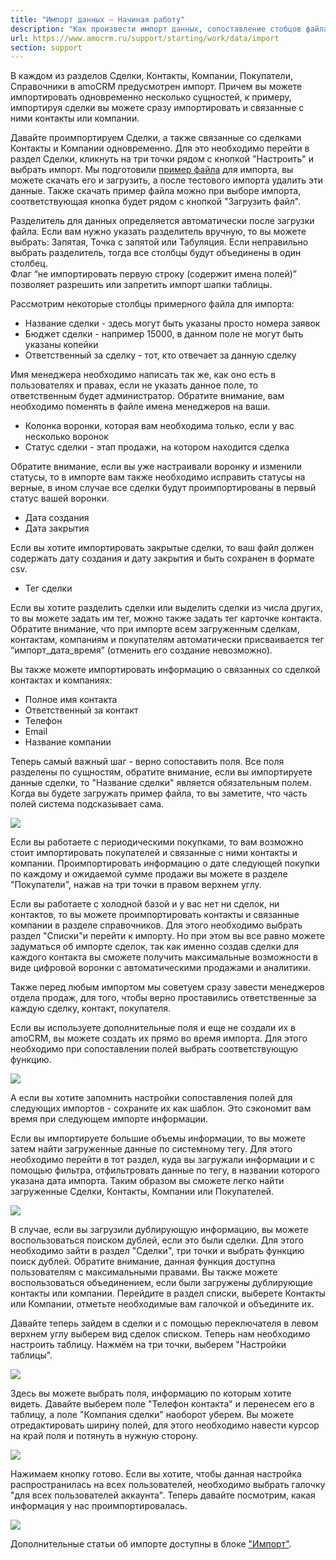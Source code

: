 ```yaml
---
title: "Импорт данных — Начиная работу"
description: "Как произвести импорт данных, сопоставление стобцов файла с полям в системе, настройка отображения сделок таблицей"
url: https://www.amocrm.ru/support/starting/work/data/import
section: support
---
```


В каждом из разделов Сделки, Контакты, Компании, Покупатели, Справочники в amoCRM предусмотрен импорт. Причем вы можете импортировать одновременно несколько сущностей, к примеру, импортируя сделки вы можете сразу импортировать и связанные с ними контакты или компании.

Давайте проимпортируем Сделки, а также связанные со сделками Контакты и Компании одновременно. Для это необходимо перейти в раздел Сделки, кликнуть на три точки рядом с кнопкой "Настроить" и выбрать импорт. Мы подготовили [пример файла](/static/assets/support/files/example.csv) для импорта, вы можете скачать его и загрузить, а после тестового импорта удалить эти данные. Также скачать пример файла можно при выборе импорта, соответствующая кнопка будет рядом с кнопкой "Загрузить файл".

Разделитель для данных определяется автоматически после загрузки файла. Если вам нужно указать разделитель вручную, то вы можете выбрать: Запятая, Точка с запятой или Табуляция. Если неправильно выбрать разделитель, тогда все столбцы будут объединены в один столбец.  
Флаг “не импортировать первую строку (содержит имена полей)” позволяет разрешить или запретить импорт шапки таблицы.

Рассмотрим некоторые столбцы примерного файла для импорта:

- Название сделки - здесь могут быть указаны просто номера заявок
- Бюджет сделки - например 15000, в данном поле не могут быть указаны копейки
- Ответственный за сделку - тот, кто отвечает за данную сделку

Имя менеджера необходимо написать так же, как оно есть в пользователях и правах, если не указать данное поле, то ответственным будет администратор. Обратите внимание, вам необходимо поменять в файле имена менеджеров на ваши.

- Колонка воронки, которая вам необходима только, если у вас несколько воронок
- Статус сделки - этап продажи, на котором находится сделка

Обратите внимание, если вы уже настраивали воронку и изменили статусы, то в импорте вам также необходимо исправить статусы на верные, в ином случае все сделки будут проимпортированы в первый статус вашей воронки.

- Дата создания
- Дата закрытия

Если вы хотите импортировать закрытые сделки, то ваш файл должен содержать дату создания и дату закрытия и быть сохранен в формате сsv.

- Тег сделки

Если вы хотите разделить сделки или выделить сделки из числа других, то вы можете задать им тег, можно также задать тег карточке контакта. Обратите внимание, что при импорте всем загруженным сделкам, контактам, компаниям и покупателям автоматически присваивается тег “импорт\_дата\_время” (отменить его создание невозможно).

Вы также можете импортировать информацию о связанных со сделкой контактах и компаниях:

- Полное имя контакта
- Ответственный за контакт
- Телефон
- Email
- Название компании

Теперь самый важный шаг - верно сопоставить поля. Все поля разделены по сущностям, обратите внимание, если вы импортируете данные сделки, то "Название сделки" является обязательным полем. Когда вы будете загружать пример файла, то вы заметите, что часть полей система подсказывает сама.

![](/uploads/2019/06/nachat_rabot_import_1.png)

Если вы работаете с периодическими покупками, то вам возможно стоит импортировать покупателей и связанные с ними контакты и компании. Проимпортировать информацию о дате следующей покупки по каждому и ожидаемой сумме продажи вы можете в разделе "Покупатели", нажав на три точки в правом верхнем углу.

Если вы работаете с холодной базой и у вас нет ни сделок, ни контактов, то вы можете проимпортировать контакты и связанные компании в разделе справочников. Для этого необходимо выбрать раздел "Списки"и перейти к импорту. Но при этом вы все равно можете задуматься об импорте сделок, так как именно создав сделки для каждого контакта вы сможете получить максимальные возможности в виде цифровой воронки с автоматическими продажами и аналитики.

Также перед любым импортом мы советуем сразу завести менеджеров отдела продаж, для того, чтобы верно проставились ответственные за каждую сделку, контакт, покупателя.

Если вы используете дополнительные поля и еще не создали их в amoCRM, вы можете создать их прямо во время импорта. Для этого необходимо при сопоставлении полей выбрать соответствующую функцию.

![](/uploads/2019/06/nachat_rabot_import_2.png)

А если вы хотите запомнить настройки сопоставления полей для следующих импортов - сохраните их как шаблон. Это сэкономит вам время при следующем импорте информации.

Если вы импортируете большие объемы информации, то вы можете затем найти загруженные данные по системному тегу. Для этого необходимо перейти в тот раздел, куда вы загружали информации и с помощью фильтра, отфильтровать данные по тегу, в названии которого указана дата импорта. Таким образом вы сможете легко найти загруженные Сделки, Контакты, Компании или Покупателей.

![](/uploads/2019/06/nachat_rabot_import_3.png)

В случае, если вы загрузили дублирующую информацию, вы можете воспользоваться поиском дублей, если это были сделки. Для этого необходимо зайти в раздел "Сделки", три точки и выбрать функцию поиск дублей. Обратите внимание, данная функция доступна пользователям с максимальными правами. Вы также можете воспользоваться объединением, если были загружены дублирующие контакты или компании. Перейдите в раздел списки, выберете Контакты или Компании, отметьте необходимые вам галочкой и объедините их.

Давайте теперь зайдем в сделки и с помощью переключателя в левом верхнем углу выберем вид сделок списком. Теперь нам необходимо настроить таблицу. Нажмём на три точки, выберем "Настройки таблицы".

![](/uploads/2019/06/nachat_rabot_import_4.png)

Здесь вы можете выбрать поля, информацию по которым хотите видеть. Давайте выберем поле "Телефон контакта" и перенесем его в таблицу, а поле "Компания сделки" наоборот уберем. Вы можете отредактировать ширину полей, для этого необходимо навести курсор на край поля и потянуть в нужную сторону.

![](/uploads/2019/06/nachat_rabot_import_5.png)

Нажимаем кнопку готово. Если вы хотите, чтобы данная настройка распространилась на всех пользователей, необходимо выбрать галочку "для всех пользователей аккаунта". Теперь давайте посмотрим, какая информация у нас проимпортировалась.

![](/uploads/2019/06/nachat_rabot_import_6.png)

Дополнительные статьи об импорте доступны в блоке ["Импорт"](https://www.amocrm.ru/support/import).